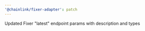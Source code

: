```yaml
---
'@chainlink/fixer-adapter': patch
---
```


Updated Fixer "latest" endpoint params with description and types
